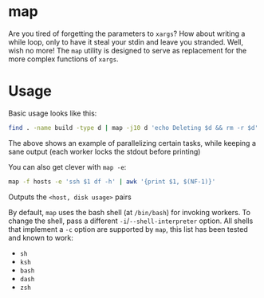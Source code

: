 # map

Are you tired of forgetting the parameters to `xargs`? How about writing a while loop, only to have
it steal your stdin and leave you stranded. Well, wish no more! The `map` utility is designed to
serve as replacement for the more complex functions of `xargs`.

# Usage

Basic usage looks like this:
```bash
find . -name build -type d | map -j10 d 'echo Deleting $d && rm -r $d'
```
The above shows an example of parallelizing certain tasks, while keeping a sane output (each worker
locks the stdout before printing)

You can also get clever with `map -e`:
```bash
map -f hosts -e 'ssh $1 df -h' | awk '{print $1, $(NF-1)}'
```
Outputs the `<host, disk usage>` pairs

By default, `map` uses the bash shell (at `/bin/bash`) for invoking workers. To change the shell, pass a different `-i`/`--shell-interpreter` option. All shells that implement a `-c` option are supported by `map`, this list has been tested and known to work:

- `sh`
- `ksh`
- `bash`
- `dash`
- `zsh`
